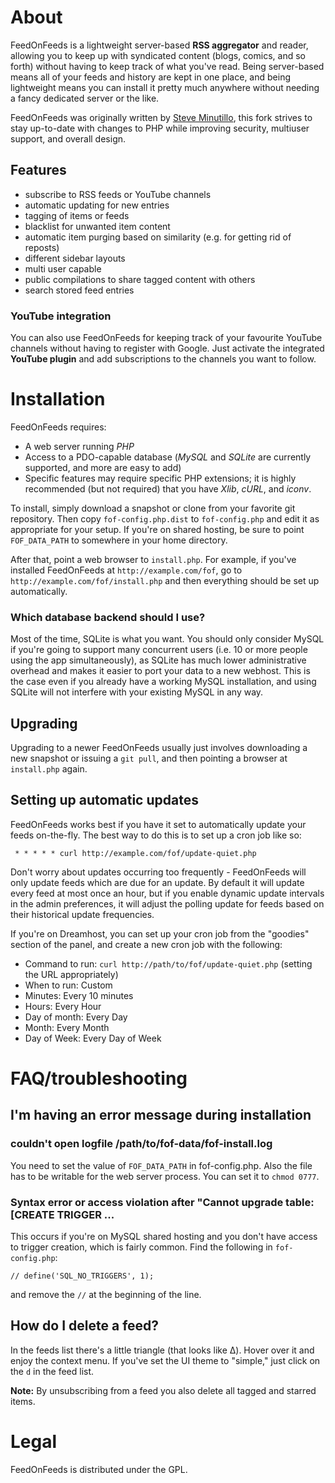 # About

FeedOnFeeds is a lightweight server-based **RSS aggregator** and reader,
allowing you to keep up with syndicated content (blogs, comics, and so
forth) without having to keep track of what you've read. Being
server-based means all of your feeds and history are kept in one
place, and being lightweight means you can install it pretty much
anywhere without needing a fancy dedicated server or the like.

FeedOnFeeds was originally written by
[Steve Minutillo](http://feedonfeeds.com/ "original FeedOnFeeds homepage"),
this fork strives to stay up-to-date with changes to PHP while improving
security, multiuser support, and overall design.

## Features

* subscribe to RSS feeds or YouTube channels
* automatic updating for new entries
* tagging of items or feeds
* blacklist for unwanted item content
* automatic item purging based on similarity (e.g. for getting rid of reposts)
* different sidebar layouts
* multi user capable
* public compilations to share tagged content with others
* search stored feed entries

### YouTube integration

You can also use FeedOnFeeds for keeping track of your favourite YouTube
channels without having to register with Google. Just activate the integrated
**YouTube plugin** and add subscriptions to the channels you want to follow.

# Installation

FeedOnFeeds requires:

* A web server running *PHP*
* Access to a PDO-capable database (*MySQL* and *SQLite* are currently supported,
  and more are easy to add)
* Specific features may require specific PHP extensions; it is highly
  recommended (but not required) that you have *Xlib*, *cURL*, and *iconv*.

To install, simply download a snapshot or clone from your favorite git
repository. Then copy `fof-config.php.dist` to `fof-config.php` and edit
it as appropriate for your setup. If you're on shared hosting, be sure
to point `FOF_DATA_PATH` to somewhere in your home directory.

After that, point a web browser to `install.php`. For example, if you've
installed FeedOnFeeds at `http://example.com/fof`, go to
`http://example.com/fof/install.php` and then everything should be set
up automatically.

### Which database backend should I use?

Most of the time, SQLite is what you want. You should only consider MySQL if
you're going to support many concurrent users (i.e. 10 or more people using the
app simultaneously), as SQLite has much lower administrative overhead and makes
it easier to port your data to a new webhost. This is the case even if you
already have a working MySQL installation, and using SQLite will not interfere
with your existing MySQL in any way.

## Upgrading

Upgrading to a newer FeedOnFeeds usually just involves downloading a
new snapshot or issuing a `git pull`, and then pointing a browser at `install.php`
again.

## Setting up automatic updates

FeedOnFeeds works best if you have it set to automatically update your feeds
on-the-fly. The best way to do this is to set up a cron job like
so:

     * * * * * curl http://example.com/fof/update-quiet.php

Don't worry about updates occurring too frequently - FeedOnFeeds will only
update feeds which are due for an update. By default it will
update every feed at most once an hour, but if you enable dynamic
update intervals in the admin preferences, it will adjust the polling
update for feeds based on their historical update frequencies.

If you're on Dreamhost, you can set up your cron job from the "goodies" section
of the panel, and create a new cron job with the following:

* Command to run: `curl http://path/to/fof/update-quiet.php` (setting the URL
  appropriately)
* When to run: Custom
* Minutes: Every 10 minutes
* Hours: Every Hour
* Day of month: Every Day
* Month: Every Month
* Day of Week: Every Day of Week

# FAQ/troubleshooting

## I'm having an error message during installation

### couldn't open logfile /path/to/fof-data/fof-install.log

You need to set the value of `FOF_DATA_PATH` in fof-config.php. Also the file
has to be writable for the web server process. You can set it to `chmod 0777`.

### Syntax error or access violation after "Cannot upgrade table: [CREATE TRIGGER ...

This occurs if you're on MySQL shared hosting and you don't have access to
trigger creation, which is fairly common. Find the following in `fof-config.php`:

    // define('SQL_NO_TRIGGERS', 1);

and remove the `//` at the beginning of the line.

## How do I delete a feed?

In the feeds list there's a little triangle (that looks like &Delta;). Hover
over it and enjoy the context menu. If you've set the UI theme to "simple," just
click on the `d` in the feed list.

**Note:** By unsubscribing from a feed you also delete all tagged and starred
items.

# Legal

FeedOnFeeds is distributed under the GPL.

